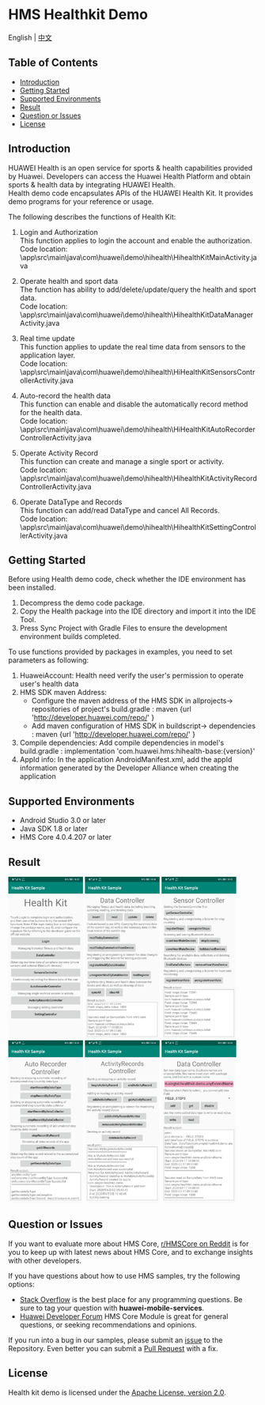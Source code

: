 # HMS Healthkit Demo
English | [中文](https://github.com/HMS-Core/hms-health-demo/blob/master/README_ZH.md)
## Table of Contents

 * [Introduction](#Introduction)
 * [Getting Started](#getting-started)
 * [Supported Environments](#supported-environments)
 * [Result](#result)
 * [Question or Issues](#question-or-issues)
 * [License](#license)


## Introduction
HUAWEI Health is an open service for sports & health capabilities provided by Huawei. Developers can access the Huawei Health Platform and obtain sports & health data by integrating HUAWEI Health.   
Health demo code encapsulates APIs of the HUAWEI Health Kit. It provides demo programs for your reference or usage.   

The following describes the functions of Health Kit:  
1)  Login and Authorization  
This function applies to login the account and enable the authorization.  
Code location:  \app\src\main\java\com\huawei\demo\hihealth\HihealthKitMainActivity.java   

2)  Operate health and sport data  
The function has ability to add/delete/update/query the health and sport data.  
Code location: \app\src\main\java\com\huawei\demo\hihealth\HihealthKitDataManagerActivity.java   
    
3) Real time update  
This function applies to update the real time data from sensors to the application layer.  
Code location:  \app\src\main\java\com\huawei\demo\hihealth\HiHealthKitSensorsControllerActivity.java   
4) Auto-record the health data  
This function can enable and disable the automatically record method for the health data.  
Code location: \app\src\main\java\com\huawei\demo\hihealth\HiHealthKitAutoRecorderControllerActivity.java   
    
5) Operate Activity Record   
This function can create and manage a single sport or activity.  
Code location:  \app\src\main\java\com\huawei\demo\hihealth\HihealthKitActivityRecordControllerActivity.java   
    
6) Operate DataType and Records  
This function can add/read DataType and cancel All Records.   
Code location:  \app\src\main\java\com\huawei\demo\hihealth\HihealthKitSettingControllerActivity.java   


## Getting Started

Before using Health demo code, check whether the IDE environment has been installed. 
1. Decompress the demo code package.    
2. Copy the Health package into the IDE directory and import it into the IDE Tool.
3. Press Sync Project with Gradle Files to ensure the development environment builds completed.

To use functions provided by packages in examples, you need to set parameters as following:
1. HuaweiAccount: Health need verify the user's permission to operate user's health data
2. HMS SDK maven Address:
    * Configure the maven address of the HMS SDK in allprojects-> repositories of project's build.gradle : maven {url 'http://developer.huawei.com/repo/' }
    * Add maven configuration of HMS SDK in buildscript-> dependencies : maven {url 'http://developer.huawei.com/repo/' }
3. Compile dependencies: Add compile dependencies in model's build.gradle : implementation 'com.huawei.hms:hihealth-base:{version}'
4. AppId info: In the application AndroidManifest.xml, add the appId information generated by the Developer Alliance when creating the application


## Supported Environments
* Android Studio 3.0 or later
* Java SDK 1.8 or later
* HMS Core 4.0.4.207 or later

## Result
   <img src="images/result_1.png" width = 30% height = 30%> <img src="images/result_2.png" width = 30% height = 30%> <img src="images/result_3.png" width = 30% height = 30%>
   <img src="images/result_4.png" width = 30% height = 30%> <img src="images/result_5.png" width = 30% height = 30%> <img src="images/result_6.png" width = 30% height = 30%>

## Question or Issues
If you want to evaluate more about HMS Core, [r/HMSCore on Reddit](https://www.reddit.com/r/HMSCore/) is for you to keep up with latest news about HMS Core, and to exchange insights with other developers.

If you have questions about how to use HMS samples, try the following options:
- [Stack Overflow](https://stackoverflow.com/questions/tagged/huawei-mobile-services) is the best place for any programming questions. Be sure to tag your question with 
**huawei-mobile-services**.
- [Huawei Developer Forum](https://forums.developer.huawei.com/forumPortal/en/home?fid=0101187876626530001) HMS Core Module is great for general questions, or seeking recommendations and opinions.

If you run into a bug in our samples, please submit an [issue](https://github.com/HMS-Core/hms-health-demo/issues) to the Repository. Even better you can submit a [Pull Request](https://github.com/HMS-Core/hms-health-demo/pulls) with a fix.

##  License
   Health kit demo is licensed under the [Apache License, version 2.0](http://www.apache.org/licenses/LICENSE-2.0).
